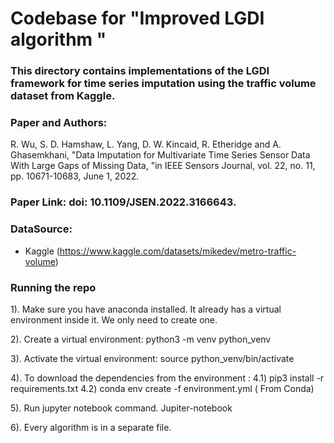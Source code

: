 # Codebase for "Improved LGDI algorithm "
### This directory contains implementations of the LGDI framework for time series imputation using the traffic volume dataset from Kaggle.

### Paper and Authors: 
R. Wu, S. D. Hamshaw, L. Yang, D. W. Kincaid, R. Etheridge and A. Ghasemkhani, 
"Data Imputation for Multivariate Time Series Sensor Data With Large Gaps of Missing Data,
"in IEEE Sensors Journal, vol. 22, no. 11, pp. 10671-10683, 
June 1, 2022.
 
### Paper Link: doi: 10.1109/JSEN.2022.3166643.

###  DataSource:
- Kaggle (https://www.kaggle.com/datasets/mikedev/metro-traffic-volume)


### Running the repo
1). Make sure you have anaconda installed. It already has a virtual environment inside it. We only need to create one.


2). Create a virtual environment:
python3 -m venv python_venv


3). Activate the virtual environment:
source python_venv/bin/activate

4). To download the dependencies from the environment :
    4.1) pip3 install -r requirements.txt
    4.2) conda env create -f environment.yml ( From Conda)


5). Run jupyter notebook command.
Jupiter-notebook


6). Every algorithm is in a separate file.
